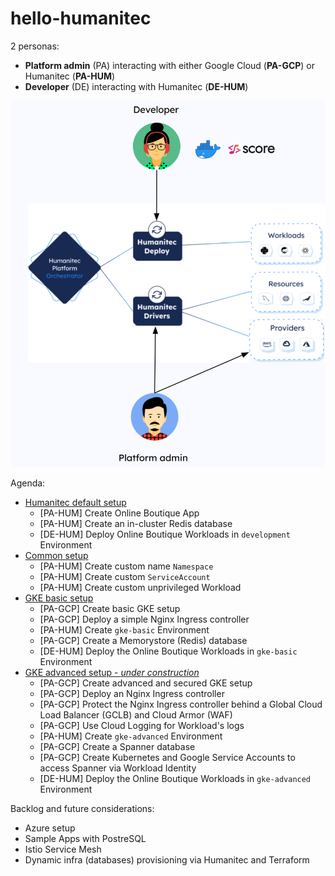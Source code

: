 # hello-humanitec

2 personas:
- **Platform admin** (PA) interacting with either Google Cloud (**PA-GCP**) or Humanitec (**PA-HUM**)
- **Developer** (DE) interacting with Humanitec (**DE-HUM**)

![personas](/images/personas.png)

Agenda:
- [Humanitec default setup](./docs/humanitec-default.md)
  - [PA-HUM] Create Online Boutique App
  - [PA-HUM] Create an in-cluster Redis database
  - [DE-HUM] Deploy Online Boutique Workloads in `development` Environment
- [Common setup](./docs/common.md)
  - [PA-HUM] Create custom name `Namespace`
  - [PA-HUM] Create custom `ServiceAccount`
  - [PA-HUM] Create custom unprivileged Workload
- [GKE basic setup](./docs/gke-basic.md)
  - [PA-GCP] Create basic GKE setup
  - [PA-GCP] Deploy a simple Nginx Ingress controller
  - [PA-HUM] Create `gke-basic` Environment
  - [PA-GCP] Create a Memorystore (Redis) database
  - [DE-HUM] Deploy the Online Boutique Workloads in `gke-basic` Environment
- [GKE advanced setup - _under construction_](./docs/gke-advanced.md)
  - [PA-GCP] Create advanced and secured GKE setup
  - [PA-GCP] Deploy an Nginx Ingress controller
  - [PA-GCP] Protect the Nginx Ingress controller behind a Global Cloud Load Balancer (GCLB) and Cloud Armor (WAF)
  - [PA-GCP] Use Cloud Logging for Workload's logs
  - [PA-HUM] Create `gke-advanced` Environment
  - [PA-GCP] Create a Spanner database
  - [PA-GCP] Create Kubernetes and Google Service Accounts to access Spanner via Workload Identity
  - [DE-HUM] Deploy the Online Boutique Workloads in `gke-advanced` Environment


Backlog and future considerations:
- Azure setup
- Sample Apps with PostreSQL
- Istio Service Mesh
- Dynamic infra (databases) provisioning via Humanitec and Terraform